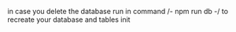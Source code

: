 in case you delete the database run in command
/- npm run db -/
to recreate your database and tables init
